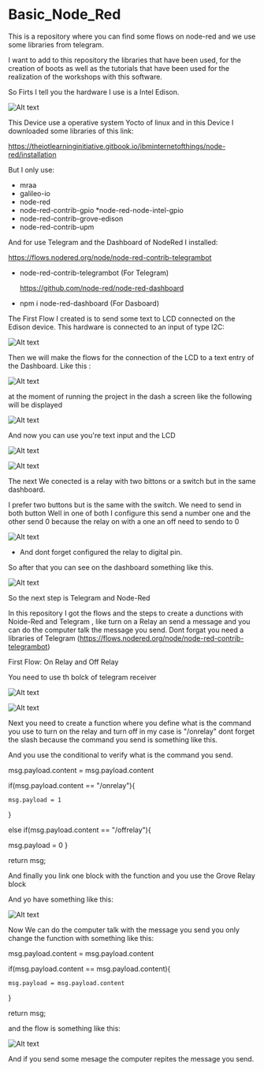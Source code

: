 # Basic_Node_Red
This is a repository where you can find some flows on node-red and we use some libraries from telegram. 

I want to add to this repository the libraries that have been used, 
for the creation of boots as well as the tutorials that have been used 
for the realization of the workshops with this software. 

So Firts I tell you the hardware I use is a Intel Edison.

![Alt text](Edison.jpeg "imagen Edison")
 
 


This Device use a operative system Yocto of linux and in this Device I downloaded some libraries of this link: 

https://theiotlearninginitiative.gitbook.io/ibminternetofthings/node-red/installation

But I only use: 
* mraa
* galileo-io
* node-red
* node-red-contrib-gpio
*node-red-node-intel-gpio
* node-red-contrib-grove-edison
* node-red-contrib-upm

And for use Telegram and the Dashboard of NodeRed I installed: 

  https://flows.nodered.org/node/node-red-contrib-telegrambot
* node-red-contrib-telegrambot (For Telegram)

  https://github.com/node-red/node-red-dashboard
* npm i node-red-dashboard (For Dasboard)



The First Flow I created is to send some text to LCD connected on the Edison device. This hardware is connected to an input of type 
I2C: 

![Alt text](LCD.jpeg "imagen de conexion")


Then we will make the flows for the connection of the LCD to a text entry of the Dashboard. 
Like this : 


![Alt text](FirstFlow.PNG "imagen de flujo")



at the moment of running the project in the dash a screen like the following will be displayed


![Alt text](ResultOne.PNG "imagen de resultado") 	


And now you can use you're text input and the LCD 

![Alt text](ResultTwo.PNG "imagen de resultado") 


![Alt text](LCD2.jpeg "imagen de conexion")


  
The next We conected is a relay with two bittons or a switch but in the same dashboard. 


I prefer two buttons but is the same with the switch. 
We need to send in both button 
Well in one of both I configure this send a number one and the other send 0 because the relay on with a one an off need to sendo to 0 


![Alt text](FlowRelay.PNG "imagen de resultado") 



* And dont forget configured the relay to digital pin. 

So after that you can see on the dashboard something like this.




![Alt text](On.PNG "imagen de relevador")




So the next step is Telegram and Node-Red 


In this repository I got the flows and the steps to create a dunctions with Noide-Red and Telegram , like turn on a Relay an send a message and you can do the computer talk the message you send. 
Dont forgat you need a libraries of Telegram (https://flows.nodered.org/node/node-red-contrib-telegrambot)


First Flow: 
On Relay and Off Relay 

You need to use th bolck of telegram receiver 

![Alt text](Receiver.PNG "imagen Receiver")

![Alt text](Receiver.PNG "imagen de relevador")

Next you need to create a function where you define what is the command you use to turn on the relay and turn off  in my case is "/onrelay" dont forget the slash because the command you send is something like this.

And you use the conditional to verify what is the command you send. 

msg.payload.content =  msg.payload.content

if(msg.payload.content == "/onrelay"){
    
    msg.payload = 1
}

else if(msg.payload.content == "/offrelay"){
   
 msg.payload = 0
}

return msg;

And finally you link one block with the function and you use the Grove Relay block 

And yo have something like this: 


![Alt text](OnRelay.PNG "imagen Receiver")

Now We can do the computer talk with the message you send you only change the function with something like this: 


msg.payload.content =  msg.payload.content

if(msg.payload.content == msg.payload.content){
    
    msg.payload = msg.payload.content
}

return msg;

and the flow is something like this: 


![Alt text](Talk.PNG "imagen de relevador")

And if you send some mesage the computer repites the message you send. 




